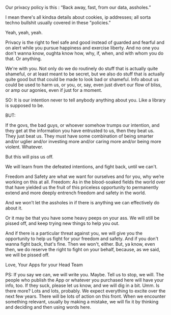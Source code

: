 Our privacy policy is this : “Back away, fast, from our data, assholes.”
 
I mean there's all kindsa details about cookies, ip addresses; all sorta techno bullshit usually covered in these "policies."
 
Yeah, yeah, yeah.
 
Privacy is the right to feel safe and good instead of guarded and fearful and on alert while you pursue happiness and exercise liberty. And no one you don't wanna know, oughta know how, why, if, when, and with whom you do that. Or anything.
 
We're with you. Not only do we do routinely do stuff that is actually quite shameful, or at least meant to be secret, but we also do stuff that is actually quite good but that could be made to look bad or shameful. Info about us could be used to harm us, or you, or, say, even just divert our flow of bliss, or amp our agonies, even if just for a moment. 
 
SO: It is our intention never to tell anybody anything about you.  Like a library is supposed to be.
 
BUT:
 
If the govs, the bad guys, or whoever somehow trumps our intention, and they get at the information you have entrusted to us, then they beat us. They just beat us. They must have some combination of being smarter and/or uglier and/or investing more and/or caring more and/or being more violent. Whatever.
 
But this will piss us off. 
 
We will learn from the defeated intentions, and fight back, until we can't.
 
Freedom and Safety are what we want for ourselves and for you, why we’re working on this at all. Freedom: As in the blood-soaked fields the world over that have yielded us the fruit of this priceless opportunity to permanently extend and more deeply entrench freedom and safety in the world. 
 
And we won’t let the assholes in if there is anything we can effectively do about it.
 
Or it may be that you have some heavy peeps on your ass. We will still be pissed off, and keep trying new things to help you out.
 
And if there is a particular threat against you, we will give you the opportunity to help us fight for your freedom and safety. And if you don't wanna fight back, that's fine. Then we won't, either.  But, ya know, even then, we do reserve the right to fight on your behalf, because, as we said, we will be pissed off.
 
Love,
Your Apps for your Head Team
 
 
PS: If you say we can, we will write you. Maybe. Tell us to stop, we will. The people who publish the App or whatever you purchased here will have your info, too.  If they suck, please let us know, and we will dig in a bit. Umm. Is there more? Lots and lots, probably. We expect everything to excite over the next few years. There will be lots of action on this front.  When we encounter something relevant, usually by making a mistake, we will fix it by thinking and deciding and then using words here.
